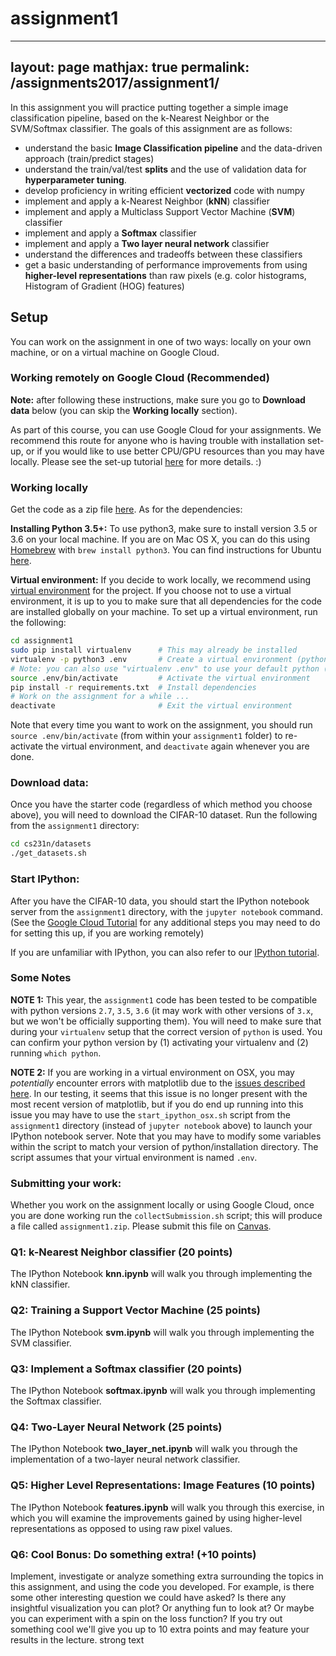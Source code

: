 #  assignment1
---
layout: page
mathjax: true
permalink: /assignments2017/assignment1/
---

In this assignment you will practice putting together a simple image classification pipeline, based on the k-Nearest Neighbor or the SVM/Softmax classifier. The goals of this assignment are as follows:

- understand the basic **Image Classification pipeline** and the data-driven approach (train/predict stages)
- understand the train/val/test **splits** and the use of validation data for **hyperparameter tuning**.
- develop proficiency in writing efficient **vectorized** code with numpy
- implement and apply a k-Nearest Neighbor (**kNN**) classifier
- implement and apply a Multiclass Support Vector Machine (**SVM**) classifier
- implement and apply a **Softmax** classifier
- implement and apply a **Two layer neural network** classifier
- understand the differences and tradeoffs between these classifiers
- get a basic understanding of performance improvements from using **higher-level representations** than raw pixels (e.g. color histograms, Histogram of Gradient (HOG) features)

## Setup
You can work on the assignment in one of two ways: locally on your own machine, or on a virtual machine on Google Cloud. 

### Working remotely on Google Cloud (Recommended)

**Note:** after following these instructions, make sure you go to **Download data** below (you can skip the **Working locally** section).

As part of this course, you can use Google Cloud for your assignments. We recommend this route for anyone who is having trouble with installation set-up, or if you would like to use better CPU/GPU resources than you may have locally. Please see the set-up tutorial [here](http://cs231n.github.io/gce-tutorial/) for more details. :)

### Working locally
Get the code as a zip file [here](http://cs231n.stanford.edu/assignments/2017/spring1617_assignment1.zip). As for the dependencies:

**Installing Python 3.5+:**
To use python3, make sure to install version 3.5 or 3.6 on your local machine. If you are on Mac OS X, you can do this using [Homebrew](https://brew.sh) with `brew install python3`. You can find instructions for Ubuntu [here](https://www.digitalocean.com/community/tutorials/how-to-install-python-3-and-set-up-a-local-programming-environment-on-ubuntu-16-04).

**Virtual environment:**
If you decide to work locally, we recommend using [virtual environment](http://docs.python-guide.org/en/latest/dev/virtualenvs/) for the project. If you choose not to use a virtual environment, it is up to you to make sure that all dependencies for the code are installed globally on your machine. To set up a virtual environment, run the following:

```bash
cd assignment1
sudo pip install virtualenv      # This may already be installed
virtualenv -p python3 .env       # Create a virtual environment (python3)
# Note: you can also use "virtualenv .env" to use your default python (usually python 2.7)
source .env/bin/activate         # Activate the virtual environment
pip install -r requirements.txt  # Install dependencies
# Work on the assignment for a while ...
deactivate                       # Exit the virtual environment
```

Note that every time you want to work on the assignment, you should run `source .env/bin/activate` (from within your `assignment1` folder) to re-activate the virtual environment, and `deactivate` again whenever you are done.

### Download data:
Once you have the starter code (regardless of which method you choose above), you will need to download the CIFAR-10 dataset.
Run the following from the `assignment1` directory:

```bash
cd cs231n/datasets
./get_datasets.sh
```

### Start IPython:
After you have the CIFAR-10 data, you should start the IPython notebook server from the
`assignment1` directory, with the `jupyter notebook` command. (See the [Google Cloud Tutorial](http://cs231n.github.io/gce-tutorial/) for any additional steps you may need to do for setting this up, if you are working remotely)

If you are unfamiliar with IPython, you can also refer to our
[IPython tutorial](/ipython-tutorial).

### Some Notes
**NOTE 1:** This year, the `assignment1` code has been tested to be compatible with python versions `2.7`, `3.5`, `3.6` (it may work with other versions of `3.x`, but we won't be officially supporting them). You will need to make sure that during your `virtualenv` setup that the correct version of `python` is used. You can confirm your python version by (1) activating your virtualenv and (2) running `which python`.

**NOTE 2:** If you are working in a virtual environment on OSX, you may *potentially* encounter
errors with matplotlib due to the [issues described here](http://matplotlib.org/faq/virtualenv_faq.html). In our testing, it seems that this issue is no longer present with the most recent version of matplotlib, but if you do end up running into this issue you may have to use the `start_ipython_osx.sh` script from the `assignment1` directory (instead of `jupyter notebook` above) to launch your IPython notebook server. Note that you may have to modify some variables within the script to match your version of python/installation directory. The script assumes that your virtual environment is named `.env`.

### Submitting your work:
Whether you work on the assignment locally or using Google Cloud, once you are done
working run the `collectSubmission.sh` script; this will produce a file called
`assignment1.zip`. Please submit this file on [Canvas](https://canvas.stanford.edu/courses/66461/).

### Q1: k-Nearest Neighbor classifier (20 points)

The IPython Notebook **knn.ipynb** will walk you through implementing the kNN classifier.

### Q2: Training a Support Vector Machine (25 points)

The IPython Notebook **svm.ipynb** will walk you through implementing the SVM classifier.

### Q3: Implement a Softmax classifier (20 points)

The IPython Notebook **softmax.ipynb** will walk you through implementing the Softmax classifier.

### Q4: Two-Layer Neural Network (25 points)
The IPython Notebook **two\_layer\_net.ipynb** will walk you through the implementation of a two-layer neural network classifier.

### Q5: Higher Level Representations: Image Features (10 points)

The IPython Notebook **features.ipynb** will walk you through this exercise, in which you will examine the improvements gained by using higher-level representations as opposed to using raw pixel values.

### Q6: Cool Bonus: Do something extra! (+10 points)

Implement, investigate or analyze something extra surrounding the topics in this assignment, and using the code you developed. For example, is there some other interesting question we could have asked? Is there any insightful visualization you can plot? Or anything fun to look at? Or maybe you can experiment with a spin on the loss function? If you try out something cool we'll give you up to 10 extra points and may feature your results in the lecture.
strong text